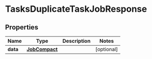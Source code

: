 

# TasksDuplicateTaskJobResponse


## Properties

| Name | Type | Description | Notes |
|------------ | ------------- | ------------- | -------------|
|**data** | [**JobCompact**](JobCompact.md) |  |  [optional] |



